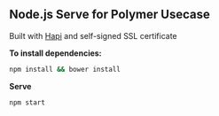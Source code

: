 ## Node.js Serve for Polymer Usecase

Built with [Hapi](http://hapijs.com/) and self-signed SSL certificate

**To install dependencies:**

```sh
npm install && bower install
```
**Serve**

```sh
npm start
```

